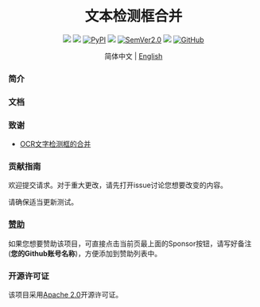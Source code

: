 <div align="center">
  <div align="center">
    <h1><b>文本检测框合并</b></h1>
  </div>
  <a href=""><img src="https://img.shields.io/badge/Python->=3.6,<3.12-aff.svg"></a>
  <a href=""><img src="https://img.shields.io/badge/OS-Linux%2C%20Mac%2C%20Win-pink.svg"></a>
<a href="https://pypi.org/project/merge_text_boxes/"><img alt="PyPI" src="https://img.shields.io/pypi/v/merge_text_boxes"></a>
<a href="https://pepy.tech/project/merge_text_boxes"><img src="https://static.pepy.tech/personalized-badge/merge_text_boxes?period=total&units=abbreviation&left_color=grey&right_color=blue&left_text=Downloads%20Lineless"></a>
  <a href="https://semver.org/"><img alt="SemVer2.0" src="https://img.shields.io/badge/SemVer-2.0-brightgreen"></a>
  <a href="https://github.com/psf/black"><img src="https://img.shields.io/badge/code%20style-black-000000.svg"></a>
  <a href="https://github.com/SWHL/MergeTextBoxes/blob/8da071f678d4e3d0681fff8b213a5aa9c1a96073/LICENSE"><img alt="GitHub" src="https://img.shields.io/badge/license-Apache 2.0-blue"></a>

  简体中文 | [English](https://github.com/SWHL/MergeTextBoxes)
</div>

### 简介


### 文档


### 致谢
- [OCR文字检测框的合并](https://blog.csdn.net/jhsignal/article/details/107840145)

### 贡献指南
欢迎提交请求。对于重大更改，请先打开issue讨论您想要改变的内容。

请确保适当更新测试。

### [赞助](https://rapidai.github.io/RapidOCRDocs/docs/sponsor/)
如果您想要赞助该项目，可直接点击当前页最上面的Sponsor按钮，请写好备注(**您的Github账号名称**)，方便添加到赞助列表中。


### 开源许可证
该项目采用[Apache 2.0](../LICENSE)开源许可证。
